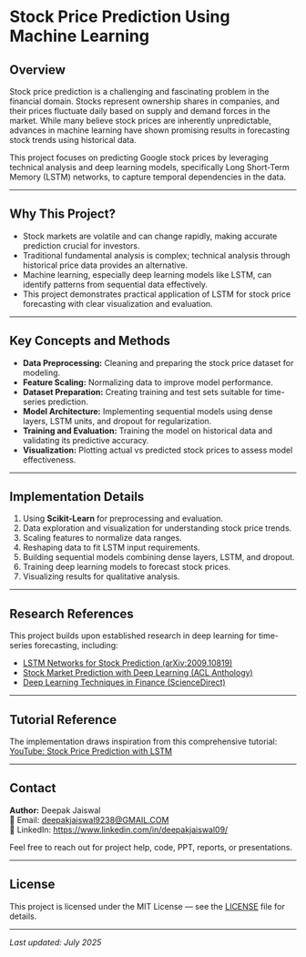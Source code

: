 # Stock Price Prediction Using Machine Learning

## Overview

Stock price prediction is a challenging and fascinating problem in the financial domain. Stocks represent ownership shares in companies, and their prices fluctuate daily based on supply and demand forces in the market. While many believe stock prices are inherently unpredictable, advances in machine learning have shown promising results in forecasting stock trends using historical data.

This project focuses on predicting Google stock prices by leveraging technical analysis and deep learning models, specifically Long Short-Term Memory (LSTM) networks, to capture temporal dependencies in the data.

---

## Why This Project?

- Stock markets are volatile and can change rapidly, making accurate prediction crucial for investors.
- Traditional fundamental analysis is complex; technical analysis through historical price data provides an alternative.
- Machine learning, especially deep learning models like LSTM, can identify patterns from sequential data effectively.
- This project demonstrates practical application of LSTM for stock price forecasting with clear visualization and evaluation.

---

## Key Concepts and Methods

- **Data Preprocessing:** Cleaning and preparing the stock price dataset for modeling.
- **Feature Scaling:** Normalizing data to improve model performance.
- **Dataset Preparation:** Creating training and test sets suitable for time-series prediction.
- **Model Architecture:** Implementing sequential models using dense layers, LSTM units, and dropout for regularization.
- **Training and Evaluation:** Training the model on historical data and validating its predictive accuracy.
- **Visualization:** Plotting actual vs predicted stock prices to assess model effectiveness.

---

## Implementation Details

1. Using **Scikit-Learn** for preprocessing and evaluation.
2. Data exploration and visualization for understanding stock price trends.
3. Scaling features to normalize data ranges.
4. Reshaping data to fit LSTM input requirements.
5. Building sequential models combining dense layers, LSTM, and dropout.
6. Training deep learning models to forecast stock prices.
7. Visualizing results for qualitative analysis.

---

## Research References

This project builds upon established research in deep learning for time-series forecasting, including:

- [LSTM Networks for Stock Prediction (arXiv:2009.10819)](https://arxiv.org/abs/2009.10819)  
- [Stock Market Prediction with Deep Learning (ACL Anthology)](https://www.aclweb.org/anthology/W19-6403.pdf)  
- [Deep Learning Techniques in Finance (ScienceDirect)](https://www.sciencedirect.com/science/article/pii/S1877050920304865)  

---

## Tutorial Reference

The implementation draws inspiration from this comprehensive tutorial:  
[YouTube: Stock Price Prediction with LSTM](https://www.youtube.com/watch?v=44u5oU9MQGg)

---

## Contact

**Author:** Deepak Jaiswal  
📧 Email: deepakjaiswal9238@GMAIL.COM  
🔗 LinkedIn: https://www.linkedin.com/in/deepakjaiswal09/  

Feel free to reach out for project help, code, PPT, reports, or presentations.

---

## License

This project is licensed under the MIT License — see the [LICENSE](LICENSE) file for details.

---

*Last updated: July 2025*
